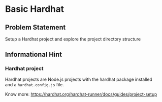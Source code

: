 # Basic Hardhat
## Problem Statement

Setup a Hardhat project and explore the project directory structure

## Informational Hint

### Hardhat project

Hardhat projects are Node.js projects with the hardhat package installed and a `hardhat.config.js` file.

Know more: https://hardhat.org/hardhat-runner/docs/guides/project-setup